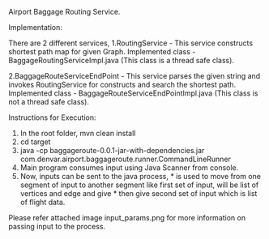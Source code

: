 Airport Baggage Routing Service.

Implementation:

There are 2 different services,
1.RoutingService - This service constructs shortest path map for given Graph.
Implemented class - BaggageRoutingServiceImpl.java (This class is a thread safe class).

2.BaggageRouteServiceEndPoint - This service parses the given string and invokes RoutingService for constructs and search the shortest path.
Implemented class - BaggageRouteServiceEndPointImpl.java (This class is not a thread safe class).

Instructions for Execution:
1. In the root folder, mvn clean install
2. cd target
3. java -cp baggageroute-0.0.1-jar-with-dependencies.jar com.denvar.airport.baggageroute.runner.CommandLineRunner
4. Main program consumes input using Java Scanner from console.
5. Now, inputs can be sent to the java process, * is used to move from one segment of input to another segment like first set of input, will be list of vertices and edge and give * then give second set of input which is list of flight data. 

Please refer attached image input_params.png for more information on passing input to the process.
